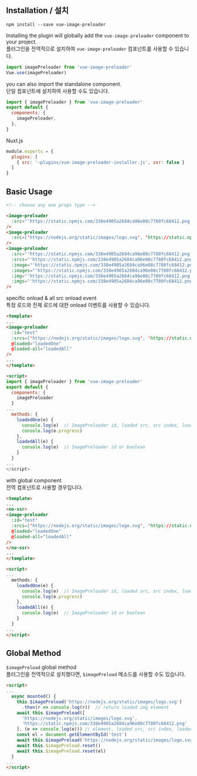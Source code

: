 ## Installation / 설치
```
npm install --save vue-image-preloader
```

Installing the plugin will globally add the `vue-image-preloader` component to your project.  
플러그인을 전역적으로 설치하여 `vue-image-preloader` 컴포넌트를 사용할 수 있습니다.

```js
import imagePreloader from 'vue-image-preloader'
Vue.use(imagePreloader)
```

you can also import the standalone component.  
단일 컴포넌트에 설치하여 사용할 수도 있습니다.

```js
import { imagePreloader } from 'vue-image-preloader'
export default {
  components: {
    imagePreloader,
  },
}
```

Nuxt.js
```js
module.exports = {
  plugins: [
    { src: '~plugins/vue-image-preloader-installer.js', ssr: false }
  ]
}
```

## Basic Usage
```html
<!-- choose any one props type -->

<image-preloader
  :src="'https://static.npmjs.com/338e4905a2684ca96e08c7780fc68412.png'"
/>
<image-preloader
  :src=['https://nodejs.org/static/images/logo.svg', 'https://static.npmjs.com/338e4905a2684ca96e08c7780fc68412.png']
/>
<image-preloader
  :src="'https://static.npmjs.com/338e4905a2684ca96e08c7780fc68412.png'"
  :srcs="'https://static.npmjs.com/338e4905a2684ca96e08c7780fc68412.png'"
  :image="'https://static.npmjs.com/338e4905a2684ca96e08c7780fc68412.png'"
  :images="'https://static.npmjs.com/338e4905a2684ca96e08c7780fc68412.png'"
  :img="'https://static.npmjs.com/338e4905a2684ca96e08c7780fc68412.png'"
  :imgs="'https://static.npmjs.com/338e4905a2684ca96e08c7780fc68412.png'"
/>
```
specific onload & all src onload event  
특정 로드와 전체 로드에 대한 onload 이벤트를 사용할 수 있습니다.
```html
<template>
...
<image-preloader
  :id="test"
  :srcs=['https://nodejs.org/static/images/logo.svg', 'https://static.npmjs.com/338e4905a2684ca96e08c7780fc68412.png']
  @loaded="loadedOne"
  @loaded-all="loadedAll"
/>
...
</template>

<script>
import { imagePreloader } from 'vue-image-preloader'
export default {
  components: {
    imagePreloader
  }
...
  methods: {
    loadedOne(e) {
      console.log(e)  // ImagePreloader id, loaded src, src index, loaded count, src list length, progress
      console.log(e.progress)
    },
    loadedAll(e) {
      console.log(e)  // ImagePreloader id or boolean
    }
  }
...
</script>
```
with global component  
전역 컴포넌트로 사용할 경우입니다.
```html
<template>
...
<no-ssr>
<image-preloader
  :id="test"
  :srcs=['https://nodejs.org/static/images/logo.svg', 'https://static.npmjs.com/338e4905a2684ca96e08c7780fc68412.png']
  @loaded="loadedOne"
  @loaded-all="loadedAll"
/>
</no-ssr>
...
</template>

<script>
...
  methods: {
    loadedOne(e) {
      console.log(e)  // ImagePreloader id, loaded src, src index, loaded count, src list length, progress
      console.log(e.progress)
    },
    loadedAll(e) {
      console.log(e)  // ImagePreloader id or boolean
    }
  }
...
</script>
```

## Global Method
`$imagePreload` global method  
플러그인을 전역적으로 설치했다면, `$imagePreload` 메소드를 사용할 수도 있습니다.
```html
<script>
...
  async mounted() {
    this.$imagePreload('https://nodejs.org/static/images/logo.svg')
      .then(r => console.log(r))  // return loaded img element
    await this.$imagePreload([
      'https://nodejs.org/static/images/logo.svg',
      'https://static.npmjs.com/338e4905a2684ca96e08c7780fc68412.png'
    ], (e => console.log(e))) // element, loaded src, src index, loaded count, src list length, progress
    const el = document.getElementById('test')
    await this.$imagePreload('https://nodejs.org/static/images/logo.svg', el)
    await this.$imagePreload.reset()
    await this.$imagePreload.reset(el)
  }
...
</script>
```